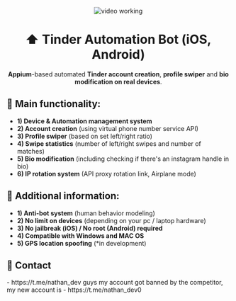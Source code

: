 <p align="center">
<img src="https://github.com/nathandev0/Tinder_Automation_Bot/blob/b6335f65b135283a022e46d17f904371cf392e4e/Demo.gif" alt="video working"/>
</p>
<h1 align="center"> ⬆️ Tinder Automation Bot (iOS, Android) </h1>
<p align="center"><strong>Appium</strong>-based automated <strong>Tinder account creation</strong>, <strong>profile swiper</strong> and <strong>bio modification on real devices</strong>.</p>
<h2 id="contact"> 👀 Main functionality:</h2>

- **1) Device & Automation management system**
- **2) Account creation** (using virtual phone number service API)
- **3) Profile swiper** (based on set left/right ratio)
- **4) Swipe statistics** (number of left/right swipes and number of matches)
- **5) Bio modification** (including checking if there's an instagram handle in bio) 
- **6) IP rotation system** (API proxy rotation link, Airplane mode)

<h2 id="contact"> 📝 Additional information: </h2>

- **1) Anti-bot system** (human behavior modeling)
- **2) No limit on devices** (depending on your pc / laptop hardware)
- **3) No jailbreak (iOS) / No root (Android) required**
- **4) Compatible with Windows and MAC OS**
- **5) GPS location spoofing** (*in development)

<h2 id="contact"> 💬 Contact</h2>
- https://t.me/nathan_dev
guys my account got banned by the competitor, my new account is - https://t.me/nathan_dev0
